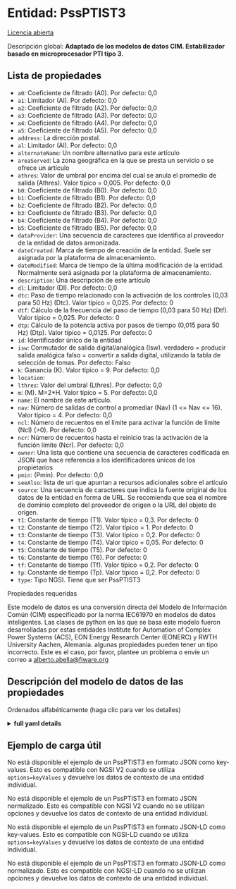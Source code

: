 Entidad: PssPTIST3  
==================  
[Licencia abierta](https://github.com/smart-data-models//dataModel.EnergyCIM/blob/master/PssPTIST3/LICENSE.md)  
Descripción global: **Adaptado de los modelos de datos CIM. Estabilizador basado en microprocesador PTI tipo 3.**  

## Lista de propiedades  

- `a0`: Coeficiente de filtrado (A0). Por defecto: 0,0  - `a1`: Limitador (Al). Por defecto: 0,0  - `a2`: Coeficiente de filtrado (A2). Por defecto: 0,0  - `a3`: Coeficiente de filtrado (A3). Por defecto: 0,0  - `a4`: Coeficiente de filtrado (A4). Por defecto: 0,0  - `a5`: Coeficiente de filtrado (A5). Por defecto: 0,0  - `address`: La dirección postal.  - `al`: Limitador (Al). Por defecto: 0,0  - `alternateName`: Un nombre alternativo para este artículo  - `areaServed`: La zona geográfica en la que se presta un servicio o se ofrece un artículo  - `athres`: Valor de umbral por encima del cual se anula el promedio de salida (Athres).  Valor típico = 0,005. Por defecto: 0,0  - `b0`: Coeficiente de filtrado (B0). Por defecto: 0,0  - `b1`: Coeficiente de filtrado (B1). Por defecto: 0,0  - `b2`: Coeficiente de filtrado (B2). Por defecto: 0,0  - `b3`: Coeficiente de filtrado (B3). Por defecto: 0,0  - `b4`: Coeficiente de filtrado (B4). Por defecto: 0,0  - `b5`: Coeficiente de filtrado (B5). Por defecto: 0,0  - `dataProvider`: Una secuencia de caracteres que identifica al proveedor de la entidad de datos armonizada.  - `dateCreated`: Marca de tiempo de creación de la entidad. Suele ser asignada por la plataforma de almacenamiento.  - `dateModified`: Marca de tiempo de la última modificación de la entidad. Normalmente será asignada por la plataforma de almacenamiento.  - `description`: Una descripción de este artículo  - `dl`: Limitador (Dl). Por defecto: 0,0  - `dtc`: Paso de tiempo relacionado con la activación de los controles (0,03 para 50 Hz) (Dtc).  Valor típico = 0,025. Por defecto: 0  - `dtf`: Cálculo de la frecuencia del paso de tiempo (0,03 para 50 Hz) (Dtf).  Valor típico = 0,025. Por defecto: 0  - `dtp`: Cálculo de la potencia activa por pasos de tiempo (0,015 para 50 Hz) (Dtp).  Valor típico = 0,0125. Por defecto: 0  - `id`: Identificador único de la entidad  - `isw`: Conmutador de salida digital/analógica (Isw). verdadero = producir salida analógica falso = convertir a salida digital, utilizando la tabla de selección de tomas. Por defecto: Falso  - `k`: Ganancia (K).  Valor típico = 9. Por defecto: 0,0  - `location`:   - `lthres`: Valor del umbral (Lthres). Por defecto: 0,0  - `m`: (M).  M=2*H.  Valor típico = 5. Por defecto: 0,0  - `name`: El nombre de este artículo.  - `nav`: Número de salidas de control a promediar (Nav) (1 <= Nav <= 16).  Valor típico = 4. Por defecto: 0,0  - `ncl`: Número de recuentos en el límite para activar la función de límite (Ncl) (>0). Por defecto: 0,0  - `ncr`: Número de recuentos hasta el reinicio tras la activación de la función límite (Ncr). Por defecto: 0,0  - `owner`: Una lista que contiene una secuencia de caracteres codificada en JSON que hace referencia a los identificadores únicos de los propietarios  - `pmin`: (Pmin). Por defecto: 0,0  - `seeAlso`: lista de uri que apuntan a recursos adicionales sobre el artículo  - `source`: Una secuencia de caracteres que indica la fuente original de los datos de la entidad en forma de URL. Se recomienda que sea el nombre de dominio completo del proveedor de origen o la URL del objeto de origen.  - `t1`: Constante de tiempo (T1).  Valor típico = 0,3. Por defecto: 0  - `t2`: Constante de tiempo (T2).  Valor típico = 1. Por defecto: 0  - `t3`: Constante de tiempo (T3).  Valor típico = 0,2. Por defecto: 0  - `t4`: Constante de tiempo (T4).  Valor típico = 0,05. Por defecto: 0  - `t5`: Constante de tiempo (T5). Por defecto: 0  - `t6`: Constante de tiempo (T6). Por defecto: 0  - `tf`: Constante de tiempo (Tf).  Valor típico = 0,2. Por defecto: 0  - `tp`: Constante de tiempo (Tp).  Valor típico = 0,2. Por defecto: 0  - `type`: Tipo NGSI. Tiene que ser PssPTIST3    
Propiedades requeridas  
Este modelo de datos es una conversión directa del Modelo de Información Común (CIM) especificado por la norma IEC61970 en modelos de datos inteligentes. Las clases de python en las que se basa este modelo fueron desarrolladas por estas entidades Institute for Automation of Complex Power Systems (ACS), EON Energy Research Center (EONERC) y RWTH University Aachen, Alemania. algunas propiedades pueden tener un tipo incorrecto. Este es el caso, por favor, plantee un problema o envíe un correo a alberto.abella@fiware.org  
## Descripción del modelo de datos de las propiedades  
Ordenados alfabéticamente (haga clic para ver los detalles)  
<details><summary><strong>full yaml details</strong></summary>    
```yaml  
PssPTIST3:    
  description: 'Adapted from CIM data models. PTI Microprocessor-Based Stabilizer type 3.'    
  properties:    
    a0:    
      description: 'Filter coefficient (A0). Default: 0.0'    
      type: number    
      x-ngsi:    
        model: https://schema.org/Number    
    a1:    
      description: 'Limiter (Al). Default: 0.0'    
      type: number    
      x-ngsi:    
        model: https://schema.org/Number    
    a2:    
      description: 'Filter coefficient (A2). Default: 0.0'    
      type: number    
      x-ngsi:    
        model: https://schema.org/Number    
    a3:    
      description: 'Filter coefficient (A3). Default: 0.0'    
      type: number    
      x-ngsi:    
        model: https://schema.org/Number    
    a4:    
      description: 'Filter coefficient (A4). Default: 0.0'    
      type: number    
      x-ngsi:    
        model: https://schema.org/Number    
    a5:    
      description: 'Filter coefficient (A5). Default: 0.0'    
      type: number    
      x-ngsi:    
        model: https://schema.org/Number    
    address:    
      description: 'The mailing address.'    
      properties:    
        addressCountry:    
          description: 'Property. The country. For example, Spain. Model:''https://schema.org/Text'''    
          type: string    
        addressLocality:    
          description: 'Property. The locality in which the street address is, and which is in the region. Model:''https://schema.org/Text'''    
          type: string    
        addressRegion:    
          description: 'Property. The region in which the locality is, and which is in the country. Model:''https://schema.org/Text'''    
          type: string    
        areaServed:    
          description: 'Property. The geographic area where a service or offered item is provided. Model:''https://schema.org/Text'''    
          type: string    
        postOfficeBoxNumber:    
          description: 'Property. The post office box number for PO box addresses. For example, Spain. Model:''https://schema.org/Text'''    
          type: string    
        postalCode:    
          description: 'Property. The postal code. For example, Spain. Model:''https://schema.org/Text'''    
          type: string    
        streetAddress:    
          description: 'Property. The street address. Model:''https://schema.org/Text'''    
          type: string    
      type: Property    
    al:    
      description: 'Limiter (Al). Default: 0.0'    
      type: number    
      x-ngsi:    
        model: https://schema.org/Number    
    alternateName:    
      description: 'An alternative name for this item'    
      type: Property    
    areaServed:    
      description: 'The geographic area where a service or offered item is provided'    
      type: Property    
      x-ngsi:    
        model: https://schema.org/Text    
    athres:    
      description: 'Threshold value above which output averaging will be bypassed (Athres).  Typical Value = 0.005. Default: 0.0'    
      type: number    
      x-ngsi:    
        model: https://schema.org/Number    
    b0:    
      description: 'Filter coefficient (B0). Default: 0.0'    
      type: number    
      x-ngsi:    
        model: https://schema.org/Number    
    b1:    
      description: 'Filter coefficient (B1). Default: 0.0'    
      type: number    
      x-ngsi:    
        model: https://schema.org/Number    
    b2:    
      description: 'Filter coefficient (B2). Default: 0.0'    
      type: number    
      x-ngsi:    
        model: https://schema.org/Number    
    b3:    
      description: 'Filter coefficient (B3). Default: 0.0'    
      type: number    
      x-ngsi:    
        model: https://schema.org/Number    
    b4:    
      description: 'Filter coefficient (B4). Default: 0.0'    
      type: number    
      x-ngsi:    
        model: https://schema.org/Number    
    b5:    
      description: 'Filter coefficient (B5). Default: 0.0'    
      type: number    
      x-ngsi:    
        model: https://schema.org/Number    
    dataProvider:    
      description: 'A sequence of characters identifying the provider of the harmonised data entity.'    
      type: Property    
    dateCreated:    
      description: 'Entity creation timestamp. This will usually be allocated by the storage platform.'    
      format: date-time    
      type: Property    
    dateModified:    
      description: 'Timestamp of the last modification of the entity. This will usually be allocated by the storage platform.'    
      format: date-time    
      type: Property    
    description:    
      description: 'A description of this item'    
      type: Property    
    dl:    
      description: 'Limiter (Dl). Default: 0.0'    
      type: number    
      x-ngsi:    
        model: https://schema.org/Number    
    dtc:    
      description: 'Time step related to activation of controls (0.03 for 50 Hz) (Dtc).  Typical Value = 0.025. Default: 0'    
      type: number    
      x-ngsi:    
        model: https://schema.org/Number    
    dtf:    
      description: 'Time step frequency calculation (0.03 for 50 Hz) (Dtf).  Typical Value = 0.025. Default: 0'    
      type: number    
      x-ngsi:    
        model: https://schema.org/Number    
    dtp:    
      description: 'Time step active power calculation (0.015 for 50 Hz) (Dtp).  Typical Value = 0.0125. Default: 0'    
      type: number    
      x-ngsi:    
        model: https://schema.org/Number    
    id:    
      anyOf: &pssptist3_-_properties_-_owner_-_items_-_anyof    
        - description: 'Property. Identifier format of any NGSI entity'    
          maxLength: 256    
          minLength: 1    
          pattern: ^[\w\-\.\{\}\$\+\*\[\]`|~^@!,:\\]+$    
          type: string    
        - description: 'Property. Identifier format of any NGSI entity'    
          format: uri    
          type: string    
      description: 'Unique identifier of the entity'    
      type: Property    
    isw:    
      description: 'Digital/analog output switch (Isw). true = produce analog output false = convert to digital output, using tap selection table. Default: False'    
      type: number    
      x-ngsi:    
        model: https://schema.org/Number    
    k:    
      description: 'Gain (K).  Typical Value = 9. Default: 0.0'    
      type: number    
      x-ngsi:    
        model: https://schema.org/Number    
    location:    
      $id: https://geojson.org/schema/Geometry.json    
      $schema: "http://json-schema.org/draft-07/schema#"    
      oneOf:    
        - properties:    
            bbox:    
              items:    
                type: number    
              minItems: 4    
              type: array    
            coordinates:    
              items:    
                type: number    
              minItems: 2    
              type: array    
            type:    
              enum:    
                - Point    
              type: string    
          required:    
            - type    
            - coordinates    
          title: 'GeoJSON Point'    
          type: object    
        - properties:    
            bbox:    
              items:    
                type: number    
              minItems: 4    
              type: array    
            coordinates:    
              items:    
                items:    
                  type: number    
                minItems: 2    
                type: array    
              minItems: 2    
              type: array    
            type:    
              enum:    
                - LineString    
              type: string    
          required:    
            - type    
            - coordinates    
          title: 'GeoJSON LineString'    
          type: object    
        - properties:    
            bbox:    
              items:    
                type: number    
              minItems: 4    
              type: array    
            coordinates:    
              items:    
                items:    
                  items:    
                    type: number    
                  minItems: 2    
                  type: array    
                minItems: 4    
                type: array    
              type: array    
            type:    
              enum:    
                - Polygon    
              type: string    
          required:    
            - type    
            - coordinates    
          title: 'GeoJSON Polygon'    
          type: object    
        - properties:    
            bbox:    
              items:    
                type: number    
              minItems: 4    
              type: array    
            coordinates:    
              items:    
                items:    
                  type: number    
                minItems: 2    
                type: array    
              type: array    
            type:    
              enum:    
                - MultiPoint    
              type: string    
          required:    
            - type    
            - coordinates    
          title: 'GeoJSON MultiPoint'    
          type: object    
        - properties:    
            bbox:    
              items:    
                type: number    
              minItems: 4    
              type: array    
            coordinates:    
              items:    
                items:    
                  items:    
                    type: number    
                  minItems: 2    
                  type: array    
                minItems: 2    
                type: array    
              type: array    
            type:    
              enum:    
                - MultiLineString    
              type: string    
          required:    
            - type    
            - coordinates    
          title: 'GeoJSON MultiLineString'    
          type: object    
        - properties:    
            bbox:    
              items:    
                type: number    
              minItems: 4    
              type: array    
            coordinates:    
              items:    
                items:    
                  items:    
                    items:    
                      type: number    
                    minItems: 2    
                    type: array    
                  minItems: 4    
                  type: array    
                type: array    
              type: array    
            type:    
              enum:    
                - MultiPolygon    
              type: string    
          required:    
            - type    
            - coordinates    
          title: 'GeoJSON MultiPolygon'    
          type: object    
      title: 'GeoJSON Geometry'    
    lthres:    
      description: 'Threshold value (Lthres). Default: 0.0'    
      type: number    
      x-ngsi:    
        model: https://schema.org/Number    
    m:    
      description: '(M).  M=2*H.  Typical Value = 5. Default: 0.0'    
      type: number    
      x-ngsi:    
        model: https://schema.org/Number    
    name:    
      description: 'The name of this item.'    
      type: Property    
    nav:    
      description: 'Number of control outputs to average (Nav) (1 <= Nav <= 16).  Typical Value = 4. Default: 0.0'    
      type: number    
      x-ngsi:    
        model: https://schema.org/Number    
    ncl:    
      description: 'Number of counts at limit to active limit function (Ncl) (>0). Default: 0.0'    
      type: number    
      x-ngsi:    
        model: https://schema.org/Number    
    ncr:    
      description: 'Number of counts until reset after limit function is triggered (Ncr). Default: 0.0'    
      type: number    
      x-ngsi:    
        model: https://schema.org/Number    
    owner:    
      description: 'A List containing a JSON encoded sequence of characters referencing the unique Ids of the owner(s)'    
      items:    
        anyOf: *pssptist3_-_properties_-_owner_-_items_-_anyof    
        description: 'Property. Unique identifier of the entity'    
      type: Property    
    pmin:    
      description: '(Pmin). Default: 0.0'    
      type: number    
      x-ngsi:    
        model: https://schema.org/Number    
    seeAlso:    
      description: 'list of uri pointing to additional resources about the item'    
      oneOf:    
        - items:    
            - format: uri    
              type: string    
          minItems: 1    
          type: array    
        - format: uri    
          type: string    
      type: Property    
    source:    
      description: 'A sequence of characters giving the original source of the entity data as a URL. Recommended to be the fully qualified domain name of the source provider, or the URL to the source object.'    
      type: Property    
    t1:    
      description: 'Time constant (T1).  Typical Value = 0.3. Default: 0'    
      type: number    
      x-ngsi:    
        model: https://schema.org/Number    
    t2:    
      description: 'Time constant (T2).  Typical Value = 1. Default: 0'    
      type: number    
      x-ngsi:    
        model: https://schema.org/Number    
    t3:    
      description: 'Time constant (T3).  Typical Value = 0.2. Default: 0'    
      type: number    
      x-ngsi:    
        model: https://schema.org/Number    
    t4:    
      description: 'Time constant (T4).  Typical Value = 0.05. Default: 0'    
      type: number    
      x-ngsi:    
        model: https://schema.org/Number    
    t5:    
      description: 'Time constant (T5). Default: 0'    
      type: number    
      x-ngsi:    
        model: https://schema.org/Number    
    t6:    
      description: 'Time constant (T6). Default: 0'    
      type: number    
      x-ngsi:    
        model: https://schema.org/Number    
    tf:    
      description: 'Time constant (Tf).  Typical Value = 0.2. Default: 0'    
      type: number    
      x-ngsi:    
        model: https://schema.org/Number    
    tp:    
      description: 'Time constant (Tp).  Typical Value = 0.2. Default: 0'    
      type: number    
      x-ngsi:    
        model: https://schema.org/Number    
    type:    
      description: 'NGSI type. It has to be PssPTIST3'    
      enum:    
        - PssPTIST3    
      type: Property    
  required: []    
  type: object    
```  
</details>    
## Ejemplo de carga útil  
No está disponible el ejemplo de un PssPTIST3 en formato JSON como key-values. Esto es compatible con NGSI V2 cuando se utiliza `options=keyValues` y devuelve los datos de contexto de una entidad individual.  
No está disponible el ejemplo de un PssPTIST3 en formato JSON normalizado. Esto es compatible con NGSI V2 cuando no se utilizan opciones y devuelve los datos de contexto de una entidad individual.  
No está disponible el ejemplo de un PssPTIST3 en formato JSON-LD como key-values. Esto es compatible con NGSI-LD cuando se utiliza `options=keyValues` y devuelve los datos de contexto de una entidad individual.  
No está disponible el ejemplo de un PssPTIST3 en formato JSON-LD como normalizado. Esto es compatible con NGSI-LD cuando no se utilizan opciones y devuelve los datos de contexto de una entidad individual.  

